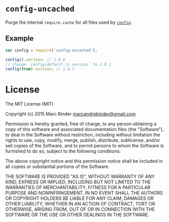 # `config-uncached`

Purge the internal `require.cache` for all files used by [`config`](https://github.com/lorenwest/node-config).

## Example
```javascript
var config = require('config-uncached');

config().version; // 1.0.0
// change `config/default.js.version` to 1.0.1
config(true).version; // 1.0.1
```

# License
The MIT License (MIT)

Copyright (c) 2015 Marc Binder <marcandrebinder@gmail.com>

Permission is hereby granted, free of charge, to any person obtaining a copy
of this software and associated documentation files (the "Software"), to deal
in the Software without restriction, including without limitation the rights
to use, copy, modify, merge, publish, distribute, sublicense, and/or sell
copies of the Software, and to permit persons to whom the Software is
furnished to do so, subject to the following conditions:

The above copyright notice and this permission notice shall be included in
all copies or substantial portions of the Software.

THE SOFTWARE IS PROVIDED "AS IS", WITHOUT WARRANTY OF ANY KIND, EXPRESS OR
IMPLIED, INCLUDING BUT NOT LIMITED TO THE WARRANTIES OF MERCHANTABILITY,
FITNESS FOR A PARTICULAR PURPOSE AND NONINFRINGEMENT. IN NO EVENT SHALL THE
AUTHORS OR COPYRIGHT HOLDERS BE LIABLE FOR ANY CLAIM, DAMAGES OR OTHER
LIABILITY, WHETHER IN AN ACTION OF CONTRACT, TORT OR OTHERWISE, ARISING FROM,
OUT OF OR IN CONNECTION WITH THE SOFTWARE OR THE USE OR OTHER DEALINGS IN
THE SOFTWARE.